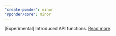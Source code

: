 ```yaml
---
"create-ponder": minor
"@ponder/core": minor
---
```


[Experimental] Introduced API functions. [Read more](https://ponder-docs-git-kjs-api2-ponder-sh.vercel.app/docs/query/api-functions).
